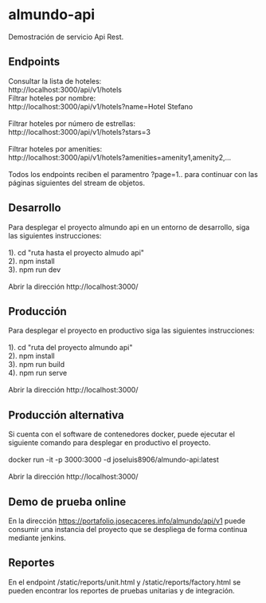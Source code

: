 # almundo-api
Demostración de servicio Api Rest.<br />

## Endpoints

Consultar la lista de hoteles:<br />
http://localhost:3000/api/v1/hotels
<br />
Filtrar hoteles por nombre:<br />
http://localhost:3000/api/v1/hotels?name=Hotel Stefano<br />
<br />
Filtrar hoteles por número de estrellas:<br />
http://localhost:3000/api/v1/hotels?stars=3<br />
<br />
Filtrar hoteles por amenities:<br />
http://localhost:3000/api/v1/hotels?amenities=amenity1,amenity2,...<br />
<br />
Todos los endpoints reciben el paramentro ?page=1.. para continuar con las páginas siguientes del stream de objetos.

## Desarrollo

Para desplegar el proyecto almundo api en un entorno de desarrollo, siga las siguientes instrucciones:<br />
<br />
1). cd "ruta hasta el proyecto almudo api"<br />
2). npm install<br />
3). npm run dev<br />
<br />
Abrir la dirección http://localhost:3000/

## Producción

Para desplegar el proyecto en productivo siga las siguientes instrucciones:<br />
<br />
1). cd "ruta del proyecto almundo api"<br />
2). npm install<br />
3). npm run build<br />
4). npm run serve<br />
<br />
Abrir la dirección http://localhost:3000/

## Producción alternativa

Si cuenta con el software de contenedores docker, puede ejecutar el siguiente comando para desplegar en productivo el proyecto.<br />
<br />
docker run -it -p 3000:3000 -d joseluis8906/almundo-api:latest<br />
<br />
Abrir la dirección http://localhost:3000/

## Demo de prueba online

En la dirección https://portafolio.josecaceres.info/almundo/api/v1 puede consumir una instancia del proyecto que se despliega de forma continua mediante jenkins.

## Reportes

En el endpoint /static/reports/unit.html y /static/reports/factory.html se pueden encontrar los reportes de pruebas unitarias y de integración.
